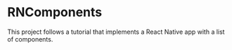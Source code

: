 # RNComponents

This project follows a tutorial that implements a React Native app with a list of components.
